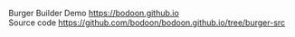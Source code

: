 Burger Builder Demo https://bodoon.github.io
<br>
Source code https://github.com/bodoon/bodoon.github.io/tree/burger-src
